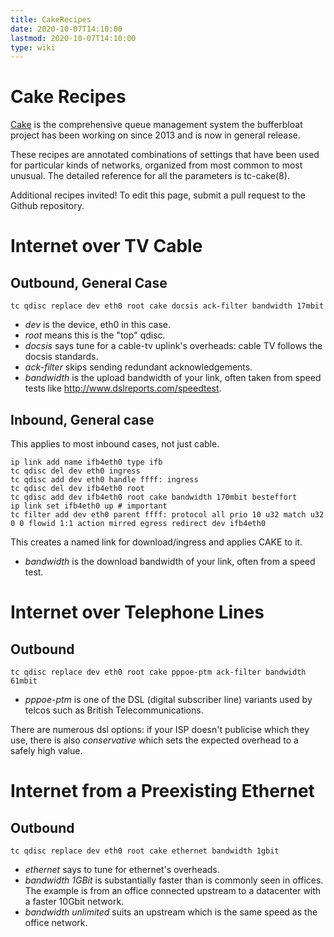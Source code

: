 ```yaml
---
title: CakeRecipes
date: 2020-10-07T14:10:00
lastmod: 2020-10-07T14:10:00
type: wiki
---
```

Cake Recipes
============
[Cake](Cake.md) is the comprehensive queue management system the bufferbloat
project has been working on since 2013 and is now in general release. 

These recipes are annotated combinations of settings that have 
been used for particular kinds of networks, organized from 
most common to most unusual. 
The detailed reference for all the parameters is tc-cake(8).

Additional recipes invited! To edit this page, submit a pull request to the Github repository.

Internet over TV Cable
===

Outbound, General Case 
---
```
tc qdisc replace dev eth0 root cake docsis ack-filter bandwidth 17mbit
```   
* _dev_ is the device, eth0 in this case.
* _root_ means this is the "top" qdisc.
* _docsis_ says tune for a cable-tv uplink's overheads: 
cable TV follows the docsis standards.
* _ack-filter_ skips sending redundant acknowledgements. 
* _bandwidth_ is the upload bandwidth of your link, often 
taken from speed tests like http://www.dslreports.com/speedtest.


Inbound, General case
---
This applies to most inbound cases, not just cable.
```
ip link add name ifb4eth0 type ifb
tc qdisc del dev eth0 ingress
tc qdisc add dev eth0 handle ffff: ingress
tc qdisc del dev ifb4eth0 root
tc qdisc add dev ifb4eth0 root cake bandwidth 170mbit besteffort
ip link set ifb4eth0 up # important 
tc filter add dev eth0 parent ffff: protocol all prio 10 u32 match u32 0 0 flowid 1:1 action mirred egress redirect dev ifb4eth0
```   
This creates a named link for download/ingress and applies 
CAKE to it. 
* _bandwidth_ is the download bandwidth of your link, often
from a speed test.



Internet over Telephone Lines
===

Outbound
---
```
tc qdisc replace dev eth0 root cake pppoe-ptm ack-filter bandwidth 61mbit
```  
* _pppoe-ptm_ is one of the DSL (digital subscriber line) variants
 used by telcos such as British Telecommunications.
     
 There are numerous dsl options: if your ISP doesn't publicise 
 which they use, there is also _conservative_ which sets 
 the expected overhead to a safely high value.
 
<!-- I rather expect to see a bunch of people contributing
cases for various telcos --> 


Internet from a Preexisting Ethernet
===

Outbound
---
```
tc qdisc replace dev eth0 root cake ethernet bandwidth 1gbit
```   
* _ethernet_ says to tune for ethernet's overheads.
* _bandwidth 1GBit_ is substantially faster than is commonly 
seen in offices. The example is from an office connected 
upstream to a datacenter with a faster 10Gbit network.
* _bandwidth unlimited_ suits an upstream which is the same 
speed as the office network.
<!-- the latter describes my office at work. Dave C-B -->
